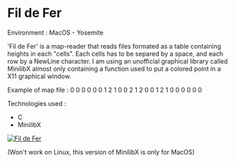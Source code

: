 # Fil de Fer
Environment : MacOS - Yosemite

'Fil de Fer' is a map-reader that reads files formated as a table containing heights in each "cells". Each cells has to be separed by a space, and each row by a NewLine character. I am using an unofficial graphical library called MinilibX almost only containing a function used to put a colored point in a X11 graphical window.

Example of map file :
0 0 0 0 0
0 1 2 1 0
0 2 1 2 0
0 1 2 1 0
0 0 0 0 0

Technologies used :
- C
- MinilibX

[![Fil de Fer](http://img.youtube.com/vi/JXUtPSdU8tw/0.jpg)](https://youtu.be/JXUtPSdU8tw "Fil de Fer")


(Won't work on Linux, this version of MinilibX is only for MacOS)
